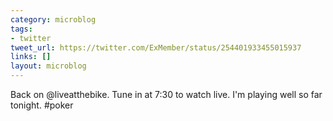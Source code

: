 ```yaml
---
category: microblog
tags:
- twitter
tweet_url: https://twitter.com/ExMember/status/254401933455015937
links: []
layout: microblog
---
```

Back on @liveatthebike. Tune in at 7:30 to watch live. I'm playing well so far tonight. #poker
